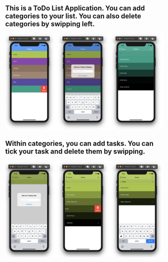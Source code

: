 ## This is a ToDo List Application. You can add categories to your list. You can also delete categories by swipping left.

![ss1](ss1.png)

## Within categories, you can add tasks. You can tick your task and delete them by swipping. 

![ss2](ss2.png)

